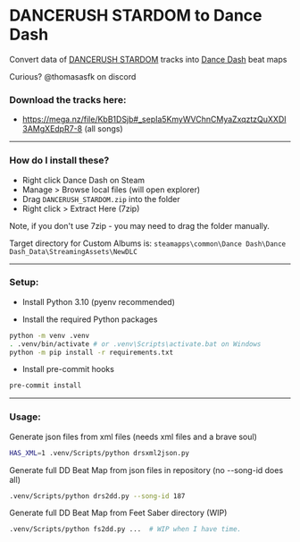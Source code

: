 # DANCERUSH STARDOM to Dance Dash

Convert data of [DANCERUSH STARDOM](https://remywiki.com/AC_DRS) tracks into [Dance Dash](https://store.steampowered.com/app/2005050/Dance_Dash/) beat maps

Curious? @thomasasfk on discord

### Download the tracks here:

- https://mega.nz/file/KbB1DSjb#_sepIa5KmyWVChnCMyaZxqztzQuXXDI3AMgXEdpR7-8 (all songs)

---

### How do I install these?

- Right click Dance Dash on Steam
- Manage > Browse local files (will open explorer)
- Drag `DANCERUSH_STARDOM.zip` into the folder
- Right click > Extract Here (7zip)

Note, if you don't use 7zip - you may need to drag the folder manually.

Target directory for Custom Albums is: `steamapps\common\Dance Dash\Dance Dash_Data\StreamingAssets\NewDLC`


---

### Setup:

- Install Python 3.10 (pyenv recommended)

- Install the required Python packages
```bash
python -m venv .venv
. .venv/bin/activate # or .venv\Scripts\activate.bat on Windows
python -m pip install -r requirements.txt
```

- Install pre-commit hooks
```bash
pre-commit install
```

---

### Usage:

Generate json files from xml files (needs xml files and a brave soul)

```bash
HAS_XML=1 .venv/Scripts/python drsxml2json.py
```

Generate full DD Beat Map from json files in repository (no --song-id does all)

```bash
.venv/Scripts/python drs2dd.py --song-id 187
```

Generate full DD Beat Map from Feet Saber directory (WIP)

```bash
.venv/Scripts/python fs2dd.py ...  # WIP when I have time.
```
